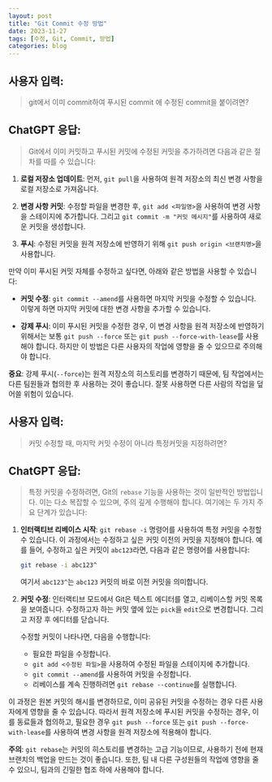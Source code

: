 ```yaml
---
layout: post
title: "Git Commit 수정 방법"
date: 2023-11-27
tags: [수정, Git, Commit, 방법]
categories: blog
---
```


## 사용자 입력:
> git에서 이미 commit하여 푸시된 commit 에 수정된 commit을 붙이려면?

## ChatGPT 응답:
> Git에서 이미 커밋하고 푸시된 커밋에 수정된 커밋을 추가하려면 다음과 같은 절차를 따를 수 있습니다:

1. **로컬 저장소 업데이트**: 먼저, `git pull`을 사용하여 원격 저장소의 최신 변경 사항을 로컬 저장소로 가져옵니다.

2. **변경 사항 커밋**: 수정할 파일을 변경한 후, `git add <파일명>`을 사용하여 변경 사항을 스테이지에 추가합니다. 그리고 `git commit -m "커밋 메시지"`를 사용하여 새로운 커밋을 생성합니다.

3. **푸시**: 수정된 커밋을 원격 저장소에 반영하기 위해 `git push origin <브랜치명>`을 사용합니다.

만약 이미 푸시된 커밋 자체를 수정하고 싶다면, 아래와 같은 방법을 사용할 수 있습니다:

- **커밋 수정**: `git commit --amend`를 사용하면 마지막 커밋을 수정할 수 있습니다. 이렇게 하면 마지막 커밋에 대한 변경 사항을 추가할 수 있습니다.

- **강제 푸시**: 이미 푸시된 커밋을 수정한 경우, 이 변경 사항을 원격 저장소에 반영하기 위해서는 보통 `git push --force` 또는 `git push --force-with-lease`를 사용해야 합니다. 하지만 이 방법은 다른 사용자의 작업에 영향을 줄 수 있으므로 주의해야 합니다.

**중요**: 강제 푸시(`--force`)는 원격 저장소의 히스토리를 변경하기 때문에, 팀 작업에서는 다른 팀원들과 협의한 후 사용하는 것이 좋습니다. 잘못 사용하면 다른 사람의 작업을 덮어쓸 위험이 있습니다.

## 사용자 입력:
> 커밋 수정할 때, 마지막 커밋 수정이 아니라 특정커밋을 지정하려면?

## ChatGPT 응답:
> 특정 커밋을 수정하려면, Git의 `rebase` 기능을 사용하는 것이 일반적인 방법입니다. 이는 다소 복잡할 수 있으며, 주의 깊게 수행해야 합니다. 여기에는 두 가지 주요 단계가 있습니다:

1. **인터랙티브 리베이스 시작**: `git rebase -i` 명령어를 사용하여 특정 커밋을 수정할 수 있습니다. 이 과정에서는 수정하고 싶은 커밋 이전의 커밋을 지정해야 합니다. 예를 들어, 수정하고 싶은 커밋이 `abc123`라면, 다음과 같은 명령어를 사용합니다:

   ```sh
   git rebase -i abc123^
   ```

   여기서 `abc123^`는 `abc123` 커밋의 바로 이전 커밋을 의미합니다.

2. **커밋 수정**: 인터랙티브 모드에서 Git은 텍스트 에디터를 열고, 리베이스할 커밋 목록을 보여줍니다. 수정하고자 하는 커밋 옆에 있는 `pick`을 `edit`으로 변경합니다. 그리고 저장 후 에디터를 닫습니다.

   수정할 커밋이 나타나면, 다음을 수행합니다:

   - 필요한 파일을 수정합니다.
   - `git add <수정된 파일>`을 사용하여 수정된 파일을 스테이지에 추가합니다.
   - `git commit --amend`를 사용하여 커밋을 수정합니다.
   - 리베이스를 계속 진행하려면 `git rebase --continue`를 실행합니다.

이 과정은 원본 커밋의 해시를 변경하므로, 이미 공유된 커밋을 수정하는 경우 다른 사용자에게 영향을 줄 수 있습니다. 따라서 원격 저장소에 푸시된 커밋을 수정하는 경우, 이를 동료들과 협의하고, 필요한 경우 `git push --force` 또는 `git push --force-with-lease`를 사용하여 변경 사항을 원격 저장소에 적용해야 합니다.

**주의**: `git rebase`는 커밋의 히스토리를 변경하는 고급 기능이므로, 사용하기 전에 현재 브랜치의 백업을 만드는 것이 좋습니다. 또한, 팀 내 다른 구성원들의 작업에 영향을 줄 수 있으니, 팀과의 긴밀한 협조 하에 사용해야 합니다.

